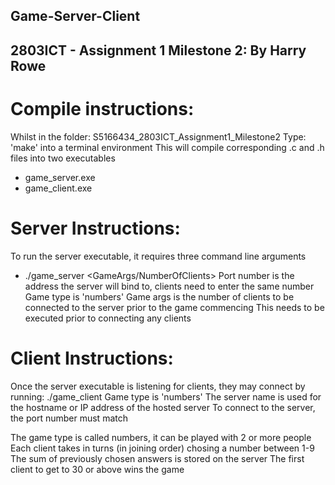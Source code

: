 ## Game-Server-Client

## 2803ICT - Assignment 1 Milestone 2: By Harry Rowe

# Compile instructions:
Whilst in the folder: S5166434_2803ICT_Assignment1_Milestone2
Type: 'make' into a terminal environment
This will compile corresponding .c and .h files into two executables 
- game_server.exe
- game_client.exe

# Server Instructions:
To run the server executable, it requires three command line arguments
- ./game_server <PortNumber> <GameType> <GameArgs/NumberOfClients> 
Port number is the address the server will bind to, clients need to enter the same number
Game type is 'numbers'
Game args is the number of clients to be connected to the server prior to the game commencing
This needs to be executed prior to connecting any clients

# Client Instructions:
Once the server executable is listening for clients, they may connect by running:
./game_client <GameType> <ServerName> <PortNumber>
Game type is 'numbers'
The server name is used for the hostname or IP address of the hosted server
To connect to the server, the port number must match

The game type is called numbers, it can be played with 2 or more people
Each client takes in turns (in joining order) chosing a number between 1-9
The sum of previously chosen answers is stored on the server
The first client to get to 30 or above wins the game
